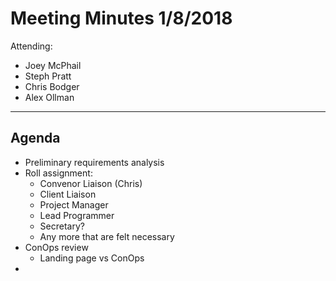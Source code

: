 # Meeting Minutes 1/8/2018

Attending:
* Joey McPhail
* Steph Pratt
* Chris Bodger
* Alex Ollman

---

## Agenda
* Preliminary requirements analysis
* Roll assignment:
  * Convenor Liaison (Chris)
  * Client Liaison
  * Project Manager
  * Lead Programmer
  * Secretary?
  * Any more that are felt necessary
* ConOps review
  * Landing page vs ConOps
* 
